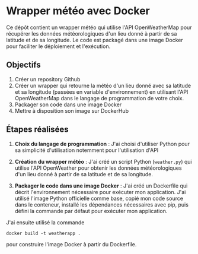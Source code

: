 # Wrapper météo avec Docker

Ce dépôt contient un wrapper météo qui utilise l'API OpenWeatherMap pour récupérer les données météorologiques d'un lieu donné à partir de sa latitude et de sa longitude. Le code est packagé dans une image Docker pour faciliter le déploiement et l'exécution.

## Objectifs

1. Créer un repository Github
2. Créer un wrapper qui retourne la météo d'un lieu donné avec sa latitude et sa longitude (passées en variable d'environnement) en utilisant l'API OpenWeatherMap dans le langage de programmation de votre choix.
3. Packager son code dans une image Docker
4. Mettre à disposition son image sur DockerHub

## Étapes réalisées

1. **Choix du langage de programmation** :
   J'ai choisi d'utiliser Python pour sa simplicité d'utilisation notemment pour l'utilisation d'API

2. **Création du wrapper météo** :
   J'ai créé un script Python (`weather.py`) qui utilise l'API OpenWeather pour obtenir les données météorologiques d'un lieu donné à partir de sa latitude et de sa longitude.


3. **Packager le code dans une image Docker** :
J'ai créé un Dockerfile qui décrit l'environnement nécessaire pour exécuter mon application. J'ai utilisé l'image Python officielle comme base, copié mon code source dans le conteneur, installé les dépendances nécessaires avec pip, puis défini la commande par défaut pour exécuter mon application.

J'ai ensuite utilisé la commande 
```
docker build -t weatherapp .
```
pour construire l'image Docker à partir du Dockerfile.